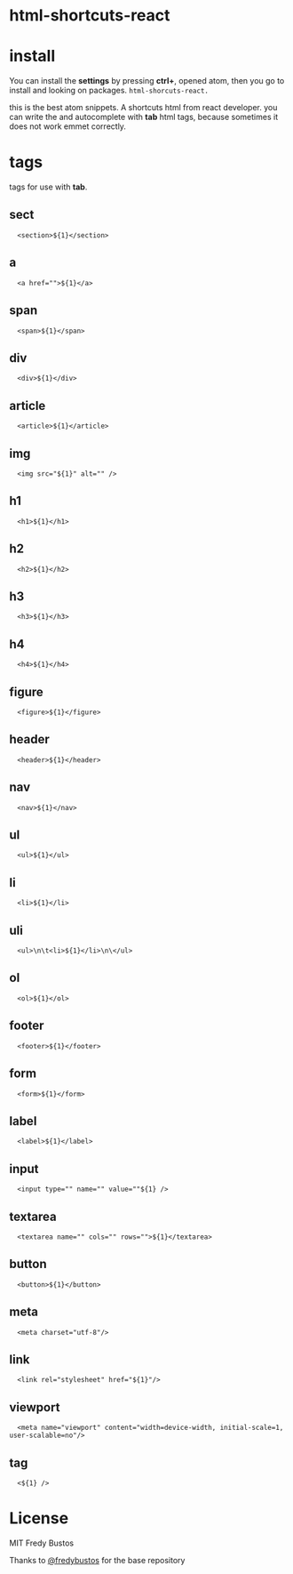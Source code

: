 # html-shortcuts-react

# install

You can install the **settings** by pressing **ctrl+**, opened atom, then you go to install and looking on packages. ```html-shorcuts-react.```

this is the best atom snippets. A shortcuts html from react developer.
you can write the and autocomplete with **tab** html tags, because sometimes it does not work emmet correctly.

# tags
tags for use with **tab**.

## sect
```
  <section>${1}</section>
```

## a
```
  <a href="">${1}</a>
```

## span
```
  <span>${1}</span>
```

## div
```
  <div>${1}</div>
```

## article
```
  <article>${1}</article>
```

## img
```
  <img src="${1}" alt="" />
```

## h1
```
  <h1>${1}</h1>
```

## h2
```
  <h2>${1}</h2>
```

## h3
```
  <h3>${1}</h3>
```

## h4
```
  <h4>${1}</h4>
```

## figure
```
  <figure>${1}</figure>
```

## header
```
  <header>${1}</header>
```

## nav
```
  <nav>${1}</nav>
```

## ul
```
  <ul>${1}</ul>
```

## li
```
  <li>${1}</li>
```

## uli
```
  <ul>\n\t<li>${1}</li>\n\</ul>
```

## ol
```
  <ol>${1}</ol>
```

## footer
```
  <footer>${1}</footer>
```

## form
```
  <form>${1}</form>
```

## label
```
  <label>${1}</label>
```

## input
```
  <input type="" name="" value=""${1} />
```

## textarea
```
  <textarea name="" cols="" rows="">${1}</textarea>
```

## button
```
  <button>${1}</button>
```

## meta
```
  <meta charset="utf-8"/>
```

## link
```
  <link rel="stylesheet" href="${1}"/>
```

## viewport
```
  <meta name="viewport" content="width=device-width, initial-scale=1, user-scalable=no"/>
```

## tag
```
  <${1} />
```

# License
MIT Fredy Bustos

Thanks to [@fredybustos](https://github.com/fredybustos/atomPackage) for the base repository
